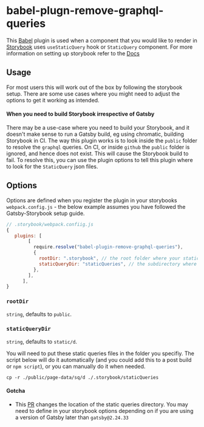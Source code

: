 # babel-plugn-remove-graphql-queries

This [Babel](https://babeljs.io/) plugin is used when a component that you would like to render in [Storybook](https://storybook.js.org) uses `useStaticQuery` hook or `StaticQuery` component.
For more information on setting up storybook refer to the [Docs](https://www.gatsbyjs.com/docs/how-to/testing/visual-testing-with-storybook/)

## Usage

For most users this will work out of the box by following the storybook setup. There are some use cases where you might need to adjust the options to get it working as intended.

#### When you need to build Storybook irrespective of Gatsby

There may be a use-case where you need to build your Storybook, and it doesn't make sense to run a Gatsby build, eg using chromatic, building Storybook in CI.
The way this plugin works is to look inside the `public` folder to resolve the `graphql` queries. On CI, or inside `github` the `public` folder is ignored, and hence does not exist. This will cause the Storybook build to fail. To resolve this, you can use the plugin options to tell this plugin where to look for the `StaticQuery` json files.

## Options

Options are defined when you register the plugin in your storybooks `webpack.config.js` - the below example assumes you have followed the Gatsby-Storybook setup guide.

```js
// .storybook/webpack.confiig.js
{
   plugins: [
        [
          require.resolve("babel-plugin-remove-graphql-queries"),
          {
            rootDir: ".storybook", // the root folder where your static queries are, defaults to public
            staticQueryDir: "staticQueries", // the subdirectory where the static queries are
          },
        ],
      ],
}
```

### `rootDir`

`string`, defaults to `public`.

### `staticQueryDir`

`string`, defaults to `static/d`.

You will need to put these static queries files in the folder you specifiy. The script below will do it automatically (and you could add this to a post build or `npm script`), or you can manually do it when needed.

```shell
cp -r ./public/page-data/sq/d ./.storybook/staticQueries
```

#### Gotcha

- This [PR](https://github.com/gatsbyjs/gatsby/pull/26242/files) changes the location of the static queries directory. You may need to define in your storybook options depending on if you are using a version of Gatsby later than `gatsby@2.24.33`
